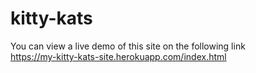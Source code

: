 # kitty-kats
 You can view a live demo of this site on the following link  
 https://my-kitty-kats-site.herokuapp.com/index.html